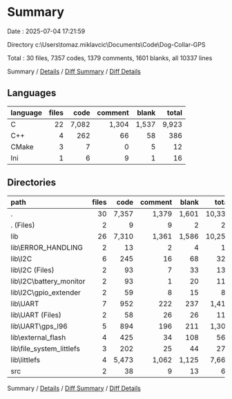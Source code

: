 # Summary

Date : 2025-07-04 17:21:59

Directory c:\\Users\\tomaz.miklavcic\\Documents\\Code\\Dog-Collar-GPS

Total : 30 files,  7357 codes, 1379 comments, 1601 blanks, all 10337 lines

Summary / [Details](details.md) / [Diff Summary](diff.md) / [Diff Details](diff-details.md)

## Languages
| language | files | code | comment | blank | total |
| :--- | ---: | ---: | ---: | ---: | ---: |
| C | 22 | 7,082 | 1,304 | 1,537 | 9,923 |
| C++ | 4 | 262 | 66 | 58 | 386 |
| CMake | 3 | 7 | 0 | 5 | 12 |
| Ini | 1 | 6 | 9 | 1 | 16 |

## Directories
| path | files | code | comment | blank | total |
| :--- | ---: | ---: | ---: | ---: | ---: |
| . | 30 | 7,357 | 1,379 | 1,601 | 10,337 |
| . (Files) | 2 | 9 | 9 | 2 | 20 |
| lib | 26 | 7,310 | 1,361 | 1,586 | 10,257 |
| lib\\ERROR_HANDLING | 2 | 13 | 2 | 4 | 19 |
| lib\\I2C | 6 | 245 | 16 | 68 | 329 |
| lib\\I2C (Files) | 2 | 93 | 7 | 33 | 133 |
| lib\\I2C\\battery_monitor | 2 | 93 | 1 | 20 | 114 |
| lib\\I2C\\gpio_extender | 2 | 59 | 8 | 15 | 82 |
| lib\\UART | 7 | 952 | 222 | 237 | 1,411 |
| lib\\UART (Files) | 2 | 58 | 26 | 26 | 110 |
| lib\\UART\\gps_l96 | 5 | 894 | 196 | 211 | 1,301 |
| lib\\external_flash | 4 | 425 | 34 | 108 | 567 |
| lib\\file_system_littlefs | 3 | 202 | 25 | 44 | 271 |
| lib\\littlefs | 4 | 5,473 | 1,062 | 1,125 | 7,660 |
| src | 2 | 38 | 9 | 13 | 60 |

Summary / [Details](details.md) / [Diff Summary](diff.md) / [Diff Details](diff-details.md)
